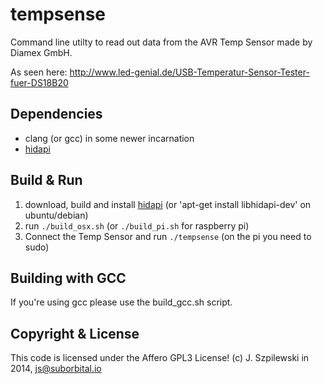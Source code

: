 # tempsense

Command line utilty to read out data from the AVR Temp Sensor made by Diamex GmbH. 

As seen here: http://www.led-genial.de/USB-Temperatur-Sensor-Tester-fuer-DS18B20

## Dependencies
- clang (or gcc) in some newer incarnation 
- [hidapi](https://github.com/signal11/hidapi)

## Build & Run
1. download, build and install [hidapi](https://github.com/signal11/hidapi) (or 'apt-get install libhidapi-dev' on ubuntu/debian)
2. run `./build_osx.sh` (or `./build_pi.sh` for raspberry pi)
3. Connect the Temp Sensor and run `./tempsense` (on the pi you need to sudo)
	
## Building with GCC

If you're using gcc please use the build_gcc.sh script.

## Copyright & License

This code is licensed under the Affero GPL3 License!
(c) J. Szpilewski in 2014, js@suborbital.io
